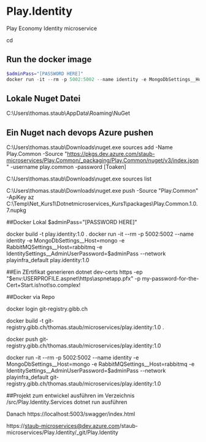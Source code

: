 # Play.Identity
Play Economy Identity microservice


cd 
## Run the docker image
```powershell
$adminPass="[PASSWORD HERE]"
docker run -it --rm -p 5002:5002 --name identity -e MongoDbSettings__Host=mongo -e RabbitMQSettings__Host=rabbitmq -e IdentitySettings__AdminUserPassword=$adminPass --network playinfra_default play.identity:$version
```


## Lokale Nuget Datei
C:\Users\thomas.staub\AppData\Roaming\NuGet


## Ein Nuget nach devops Azure pushen
C:\Users\thomas.staub\Downloads\nuget.exe sources add -Name Play.Common -Source "https://pkgs.dev.azure.com/staub-microservices/Play.Common/_packaging/Play.Common/nuget/v3/index.json" -username play.common -password [Toaken]

C:\Users\thomas.staub\Downloads\nuget.exe sources list

C:\Users\thomas.staub\Downloads\nuget.exe push -Source "Play.Common" -ApiKey az C:\Temp\Net_Kurs1\Dotnetmicroservices_Kurs1\packages\Play.Common.1.0.7.nupkg




##Docker Lokal
$adminPass="[PASSWORD HERE]"

docker build  -t play.identity:1.0 .
docker run -it --rm -p 5002:5002 --name identity -e MongoDbSettings__Host=mongo -e RabbitMQSettings__Host=rabbitmq -e IdentitySettings__AdminUserPassword=$adminPass --network playinfra_default play.identity:1.0


##Ein ZErtifikat generieren
 dotnet dev-certs https -ep "$env:USERPROFILE\.aspnet\https\aspnetapp.pfx"  -p my-password-for-the-Cert+Start.is!not!so.complex! 

##Docker via Repo

docker login git-registry.gibb.ch


docker build -t git-registry.gibb.ch/thomas.staub/microservices/play.identity:1.0 .

docker push git-registry.gibb.ch/thomas.staub/microservices/play.identity:1.0


docker run -it --rm -p 5002:5002 --name identity -e MongoDbSettings__Host=mongo -e RabbitMQSettings__Host=rabbitmq -e IdentitySettings__AdminUserPassword=$adminPass --network playinfra_default git-registry.gibb.ch/thomas.staub/microservices/play.identity:1.0



##Projekt zum entwickel ausführen 
im Verzeichnis /src/Play.Identity.Services dotnet run ausführen

Danach
https://localhost:5003/swagger/index.html




https://staub-microservices@dev.azure.com/staub-microservices/Play.Identity/_git/Play.Identity





